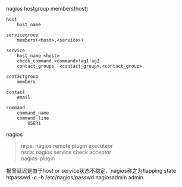 nagios
    hostgroup
        members(host)

    host
        host_name

    servicegroup
        members(<host>,<service>)

    service
        host_name <host>
        check_command <command>!ag1!ag2
        contact_groups  <contact_group>,<contact_group>

    contactgroup
        members

    contact
        email

    command
        command_name
        command_line
            USER1 



nagios   
>    nrpe: nagios remote plugin executeor  
>    nsca: nagios service check acceptor  
>    nagios-plugin  


报警延迟是由于host or service状态不稳定，nagios称之为flapping state  
htpasswd -c -b  /etc/nagios/passwd nagiosadmin admin

